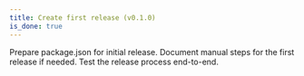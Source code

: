 ```yaml
---
title: Create first release (v0.1.0)
is_done: true
---
```


Prepare package.json for initial release. Document manual steps for the first release if needed. Test the release process end-to-end.
